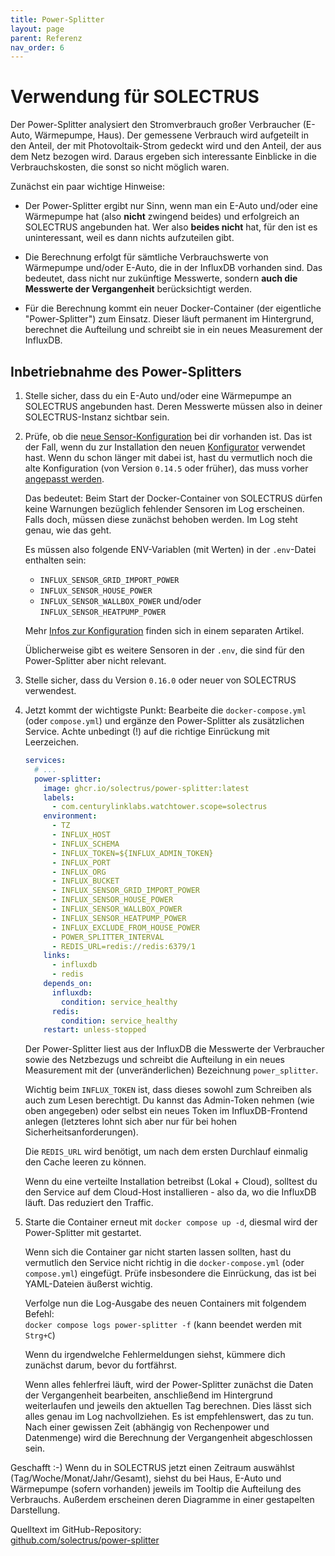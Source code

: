 ```yaml
---
title: Power-Splitter
layout: page
parent: Referenz
nav_order: 6
---
```


# Verwendung für SOLECTRUS

Der Power-Splitter analysiert den Stromverbrauch großer Verbraucher (E-Auto, Wärmepumpe, Haus). Der gemessene Verbrauch wird aufgeteilt in den Anteil, der mit Photovoltaik-Strom gedeckt wird und den Anteil, der aus dem Netz bezogen wird. Daraus ergeben sich interessante Einblicke in die Verbrauchskosten, die sonst so nicht möglich waren.

Zunächst ein paar wichtige Hinweise:

- Der Power-Splitter ergibt nur Sinn, wenn man ein E-Auto und/oder eine Wärmepumpe hat (also **nicht** zwingend beides) und erfolgreich an SOLECTRUS angebunden hat. Wer also **beides nicht** hat, für den ist es uninteressant, weil es dann nichts aufzuteilen gibt.

- Die Berechnung erfolgt für sämtliche Verbrauchswerte von Wärmepumpe und/oder E-Auto, die in der InfluxDB vorhanden sind. Das bedeutet, dass nicht nur zukünftige Messwerte, sondern **auch die Messwerte der Vergangenheit** berücksichtigt werden.

- Für die Berechnung kommt ein neuer Docker-Container (der eigentliche "Power-Splitter") zum Einsatz. Dieser läuft permanent im Hintergrund, berechnet die Aufteilung und schreibt sie in ein neues Measurement der InfluxDB.

## Inbetriebnahme des Power-Splitters

1. Stelle sicher, dass du ein E-Auto und/oder eine Wärmepumpe an SOLECTRUS angebunden hast. Deren Messwerte müssen also in deiner SOLECTRUS-Instanz sichtbar sein.

2. Prüfe, ob die [neue Sensor-Konfiguration](https://github.com/solectrus/solectrus/wiki/Konfiguration#sensor-konfiguration) bei dir vorhanden ist. Das ist der Fall, wenn du zur Installation den neuen [Konfigurator](https://configurator.solectrus.de/) verwendet hast. Wenn du schon länger mit dabei ist, hast du vermutlich noch die alte Konfiguration (von Version `0.14.5` oder früher), das muss vorher [angepasst werden](https://github.com/solectrus/solectrus/wiki/Umstellung-auf-neue-Sensor%E2%80%90Konfiguration).

   Das bedeutet: Beim Start der Docker-Container von SOLECTRUS dürfen keine Warnungen bezüglich fehlender Sensoren im Log erscheinen. Falls doch, müssen diese zunächst behoben werden. Im Log steht genau, wie das geht.

   Es müssen also folgende ENV-Variablen (mit Werten) in der `.env`-Datei enthalten sein:

   - `INFLUX_SENSOR_GRID_IMPORT_POWER`
   - `INFLUX_SENSOR_HOUSE_POWER`
   - `INFLUX_SENSOR_WALLBOX_POWER` und/oder `INFLUX_SENSOR_HEATPUMP_POWER`

   Mehr [Infos zur Konfiguration](https://github.com/solectrus/power-splitter/wiki/Konfiguration) finden sich in einem separaten Artikel.

   Üblicherweise gibt es weitere Sensoren in der `.env`, die sind für den Power-Splitter aber nicht relevant.

3. Stelle sicher, dass du Version `0.16.0` oder neuer von SOLECTRUS verwendest.

4. Jetzt kommt der wichtigste Punkt: Bearbeite die `docker-compose.yml` (oder `compose.yml`) und ergänze den Power-Splitter als zusätzlichen Service. Achte unbedingt (!) auf die richtige Einrückung mit Leerzeichen.

   ```yaml
   services:
     # ...
     power-splitter:
       image: ghcr.io/solectrus/power-splitter:latest
       labels:
         - com.centurylinklabs.watchtower.scope=solectrus
       environment:
         - TZ
         - INFLUX_HOST
         - INFLUX_SCHEMA
         - INFLUX_TOKEN=${INFLUX_ADMIN_TOKEN}
         - INFLUX_PORT
         - INFLUX_ORG
         - INFLUX_BUCKET
         - INFLUX_SENSOR_GRID_IMPORT_POWER
         - INFLUX_SENSOR_HOUSE_POWER
         - INFLUX_SENSOR_WALLBOX_POWER
         - INFLUX_SENSOR_HEATPUMP_POWER
         - INFLUX_EXCLUDE_FROM_HOUSE_POWER
         - POWER_SPLITTER_INTERVAL
         - REDIS_URL=redis://redis:6379/1
       links:
         - influxdb
         - redis
       depends_on:
         influxdb:
           condition: service_healthy
         redis:
           condition: service_healthy
       restart: unless-stopped
   ```

   Der Power-Splitter liest aus der InfluxDB die Messwerte der Verbraucher sowie des Netzbezugs und schreibt die Aufteilung in ein neues Measurement mit der (unveränderlichen) Bezeichnung `power_splitter`.

   Wichtig beim `INFLUX_TOKEN` ist, dass dieses sowohl zum Schreiben als auch zum Lesen berechtigt. Du kannst das Admin-Token nehmen (wie oben angegeben) oder selbst ein neues Token im InfluxDB-Frontend anlegen (letzteres lohnt sich aber nur für bei hohen Sicherheitsanforderungen).

   Die `REDIS_URL` wird benötigt, um nach dem ersten Durchlauf einmalig den Cache leeren zu können.

   Wenn du eine verteilte Installation betreibst (Lokal + Cloud), solltest du den Service auf dem Cloud-Host installieren - also da, wo die InfluxDB läuft. Das reduziert den Traffic.

5. Starte die Container erneut mit `docker compose up -d`, diesmal wird der Power-Splitter mit gestartet.

   Wenn sich die Container gar nicht starten lassen sollten, hast du vermutlich den Service nicht richtig in die `docker-compose.yml` (oder `compose.yml`) eingefügt. Prüfe insbesondere die Einrückung, das ist bei YAML-Dateien äußerst wichtig.

   Verfolge nun die Log-Ausgabe des neuen Containers mit folgendem Befehl:\
   `docker compose logs power-splitter -f` (kann beendet werden mit `Strg+C`)

   Wenn du irgendwelche Fehlermeldungen siehst, kümmere dich zunächst darum, bevor du fortfährst.

   Wenn alles fehlerfrei läuft, wird der Power-Splitter zunächst die Daten der Vergangenheit bearbeiten, anschließend im Hintergrund weiterlaufen und jeweils den aktuellen Tag berechnen. Dies lässt sich alles genau im Log nachvollziehen. Es ist empfehlenswert, das zu tun. Nach einer gewissen Zeit (abhängig von Rechenpower und Datenmenge) wird die Berechnung der Vergangenheit abgeschlossen sein.

Geschafft :-) Wenn du in SOLECTRUS jetzt einen Zeitraum auswählst (Tag/Woche/Monat/Jahr/Gesamt), siehst du bei Haus, E-Auto und Wärmepumpe (sofern vorhanden) jeweils im Tooltip die Aufteilung des Verbrauchs. Außerdem erscheinen deren Diagramme in einer gestapelten Darstellung.

Quelltext im GitHub-Repository: \
[github.com/solectrus/power-splitter](https://github.com/solectrus/power-splitter)
